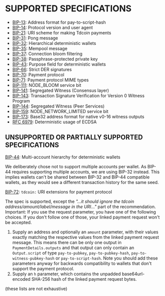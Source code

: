SUPPORTED SPECIFICATIONS
========================

* [BIP-13](https://github.com/tdcoin/bips/blob/master/bip-0013.mediawiki): Address format for pay-to-script-hash
* [BIP-14](https://github.com/tdcoin/bips/blob/master/bip-0014.mediawiki): Protocol version and user agent
* [BIP-21](https://github.com/tdcoin/bips/blob/master/bip-0021.mediawiki): URI scheme for making Tdcoin payments
* [BIP-31](https://github.com/tdcoin/bips/blob/master/bip-0031.mediawiki): Pong message
* [BIP-32](https://github.com/tdcoin/bips/blob/master/bip-0032.mediawiki): Hierarchical deterministic wallets
* [BIP-35](https://github.com/tdcoin/bips/blob/master/bip-0035.mediawiki): Mempool message
* [BIP-37](https://github.com/tdcoin/bips/blob/master/bip-0037.mediawiki): Connection bloom filtering
* [BIP-38](https://github.com/tdcoin/bips/blob/master/bip-0038.mediawiki): Passphrase-protected private key
* [BIP-43](https://github.com/tdcoin/bips/blob/master/bip-0043.mediawiki): Purpose field for deterministic wallets
* [BIP-66](https://github.com/tdcoin/bips/blob/master/bip-0066.mediawiki): Strict DER signatures
* [BIP-70](https://github.com/tdcoin/bips/blob/master/bip-0070.mediawiki): Payment protocol
* [BIP-71](https://github.com/tdcoin/bips/blob/master/bip-0071.mediawiki): Payment protocol MIME types
* [BIP-111](https://github.com/tdcoin/bips/blob/master/bip-0111.mediawiki): NODE_BLOOM service bit
* [BIP-141](https://github.com/tdcoin/bips/blob/master/bip-0141.mediawiki): Segregated Witness (Consensus layer)
* [BIP-143](https://github.com/tdcoin/bips/blob/master/bip-0143.mediawiki): Transaction Signature Verification for Version 0 Witness Program
* [BIP-144](https://github.com/tdcoin/bips/blob/master/bip-0144.mediawiki): Segregated Witness (Peer Services)
* [BIP-159](https://github.com/tdcoin/bips/blob/master/bip-0159.mediawiki): NODE_NETWORK_LIMITED service bit
* [BIP-173](https://github.com/tdcoin/bips/blob/master/bip-0173.mediawiki): Base32 address format for native v0-16 witness outputs
* [RFC 6979](https://tools.ietf.org/html/rfc6979): Deterministic usage of ECDSA


## UNSUPPORTED OR PARTIALLY SUPPORTED SPECIFICATIONS

[BIP-44](https://github.com/tdcoin/bips/blob/master/bip-0044.mediawiki): Multi-account hierarchy for deterministic wallets

We deliberately chose not to support multiple accounts per wallet. As BIP-44 requires supporting
multiple accounts, we are using BIP-32 instead. This implies wallets can't be shared between
BIP-32 and BIP-44 compatible wallets, as they would see a different transaction history for the
same seed.

[BIP-72](https://github.com/tdcoin/bips/blob/master/bip-0072.mediawiki): `tdcoin:` URI extensions for payment protocol

The spec is supported, except the _"...it should ignore the tdcoin address/amount/label/message in
the URI..."_ part of the recommendation. Important: If you use the request parameter, you have one
of the following choices. If you don't follow one of those, your linked payment request won't be
accepted.
1. Supply an address and optionally an `amount` parameter, with their values exactly matching the
   respective values from the linked payment request message. This means there can be only one
   output in `PaymentDetails.outputs` and that output can only contain an `Output.script` of type
   `pay-to-pubkey`, `pay-to-pubkey-hash`, `pay-to-witness-pubkey-hash` or `pay-to-script-hash`. Note you should add these parameters
   anyway for backwards compatibility to wallets that don't support the payment protocol.
2. Supply an `h` parameter, which contains the unpadded base64url-encoded SHA-256 hash of the
   linked payment request bytes.


(these lists are not exhaustive)
